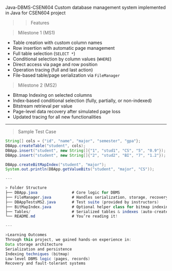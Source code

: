 Java-DBMS-CSEN604
Custom database management system implemented in Java for CSEN604 project

>> Features

> Milestone 1 (MS1)
- Table creation with custom column names
- Row insertion with automatic page management
- Full table selection (`SELECT *`)
- Conditional selection by column values (`WHERE`)
- Direct access via page and row position
- Operation tracing (full and last action)
- File-based table/page serialization via `FileManager`

> Milestone 2 (MS2)
- Bitmap Indexing on selected columns
- Index-based conditional selection (fully, partially, or non-indexed)
- Bitstream retrieval per value
- Page-level data recovery after simulated page loss
- Updated tracing for all new functionalities

---

> Sample Test Case

```java
String[] cols = {"id", "name", "major", "semester", "gpa"};
DBApp.createTable("student", cols);
DBApp.insert("student", new String[]{"1", "stud1", "CS", "5", "0.9"});
DBApp.insert("student", new String[]{"2", "stud2", "BI", "7", "1.2"});

DBApp.createBitMapIndex("student", "major");
System.out.println(DBApp.getValueBits("student", "major", "CS"));

---

> Folder Structure
├── DBApp.java               # Core logic for DBMS
├── FileManager.java         # Handles serialization, storage, recovery
├── DBAppTestsMS2.java       # Test suite (provided by instructors)
├── BitMapIndex.java         # Optional helper class for bitmap indexing
├── Tables/                  # Serialized tables & indexes (auto-created)
└── README.md                # You’re reading it!

---

>Learning Outcomes
Through this project, we gained hands-on experience in:
Data storage architecture
Serialization and persistence
Indexing techniques (bitmap)
Low-level DBMS logic (pages, records)
Recovery and fault-tolerant systems




